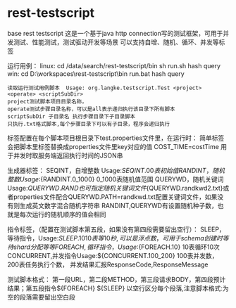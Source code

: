 rest-testscript
===============

base rest testscript 这是一个基于java http connection写的测试框架，可用于并发测试、性能测试，测试驱动开发等场景 可以支持自增、随机、循环、并发等标签

运行用例：
  linux:
	cd /data/search/rest-testscript/bin
	sh run.sh hash query
	win:
	cd D:\workspaces\rest-testscript\bin
	run.bat hash query


	读取运行测试用例脚本  Usage: org.langke.testscript.Test <project> <operate> <scriptSubDir>
	project测试脚本项目目录名称，
	operate测试步骤目录名称，可以是all表示递归执行该目录下所有脚本
	scriptSubDir 子目录名 执行步骤目录下子目录脚本
	只执行.txt格式脚本,每个步骤目录下可以有子目录，程序会递归执行

标签配置在每个脚本项目根目录下test.properties文件里，在运行时：
 	简单标签会把脚本里标签替换成properties文件里key对应的值
 	COST_TIME=costTime	用于并发时取服务端返回执行时间的JSON串

生成器标签：
 	 SEQINT，自增整数 Usage:${SEQINT.0}	0表初始值
     RANDINT，随机整数 Usage:${RANDINT.0_1000}	0_1000表随机值范围
     QUERYWD，随机关键词 Usage:${QUERYWD.RAND}	也可指定随机关键词文件${QUERYWD.randkwd2.txt}或者properties文件配合QUERYWD.PATH=randkwd.txt配置关键词文件，如果没有则生成英文数字混合随机字符串
     RANDINT,QUERYWD有设置随机种子数，也就是每次运行的随机顺序的值会相同

指令标签，（配置在测试脚本第五段，如果没有第四段需要留出空行）：
		SLEEP，等待指令，Usage:${SLEEP.10}	10表等10秒,可以是浮点数 ，可用于schema创建时等待shard分配等等
		FOREACH,循环指令，Usage:${FOREACH.10} 10表循环10次
        CONCURRENT,并发指令Usage:${CONCURRENT.100_200} 100表并发数，200表任务执行个数， 并发结果汇报ResponseCode,ResponseMessage

测试脚本格式：
 		第一段URL，第二段METHOD，第三段请求BODY，第四段预计结果；第五段指令${FOREACH} ${SLEEP}
 		以空行区分每个段落,注意脚本格式:为空的段落需要留出空白段

 		